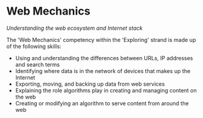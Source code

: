 Web Mechanics
=============
*Understanding the web ecosystem and Internet stack*

The 'Web Mechanics' competency within the 'Exploring' strand is made up of the following skills:

- Using and understanding the differences between URLs, IP addresses and search terms 
- Identifying where data is in the network of devices that makes up the Internet
- Exporting, moving, and backing up data from web services
- Explaining the role algorithms play in creating and managing content on the web
- Creating or modifying an algorithm to serve content from around the web